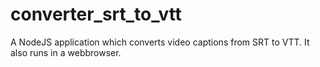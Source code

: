 # converter_srt_to_vtt
A NodeJS application which converts video captions from SRT to VTT.
It also runs in a webbrowser.
